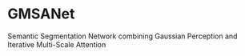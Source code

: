 # GMSANet
Semantic Segmentation Network combining Gaussian Perception and Iterative Multi-Scale Attention
